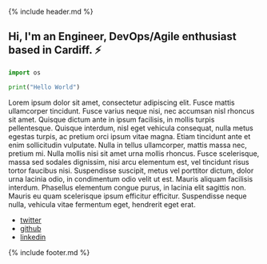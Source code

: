 {% include header.md %}

## Hi, I'm an Engineer, DevOps/Agile enthusiast based in Cardiff. :zap:


```Python
import os

print("Hello World")

```


Lorem ipsum dolor sit amet, consectetur adipiscing elit. Fusce mattis ullamcorper tincidunt. Fusce varius neque nisi, nec accumsan nisl rhoncus sit amet. Quisque dictum ante in ipsum facilisis, in mollis turpis pellentesque. Quisque interdum, nisl eget vehicula consequat, nulla metus egestas turpis, ac pretium orci ipsum vitae magna. Etiam tincidunt ante et enim sollicitudin vulputate. Nulla in tellus ullamcorper, mattis massa nec, pretium mi. Nulla mollis nisi sit amet urna mollis rhoncus. Fusce scelerisque, massa sed sodales dignissim, nisi arcu elementum est, vel tincidunt risus tortor faucibus nisi. Suspendisse suscipit, metus vel porttitor dictum, dolor urna lacinia odio, in condimentum odio velit ut est. Mauris aliquam facilisis interdum. Phasellus elementum congue purus, in lacinia elit sagittis non. Mauris eu quam scelerisque ipsum efficitur efficitur. Suspendisse neque nulla, vehicula vitae fermentum eget, hendrerit eget erat.

<div id="links">
  <ul>
    <li>
      <a href="https://twitter.com/alex_darby">twitter</a>
    </li>
    <li>
      <a href="https://github.com/AlexDarby">github</a>
    </li>
    <li>
        <a href="https://instagram.com/alex.darby">linkedin</a>
    </li>
  </ul>
</div>



{% include footer.md %}